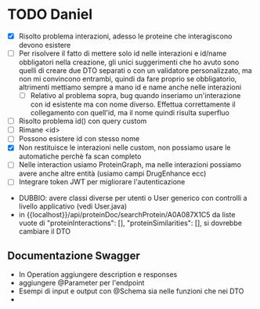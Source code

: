 
# TODO Daniel
- [x] Risolto problema interazioni, adesso le proteine che interagiscono devono esistere
- [ ] Per risolvere il fatto di mettere solo id nelle interazioni e id/name obbligatori nella creazione, gli unici suggerimenti che ho avuto sono quelli di creare due DTO separati o con un validatore personalizzato, ma non mi convincono entrambi, quindi da fare proprio se obbligatorio, altrimenti mettiamo sempre a mano id e name anche nelle interazioni
  - [ ] Relativo al problema sopra, bug quando inseriamo un'interazione con id esistente ma con nome diverso. Effettua correttamente il collegamento con quell'id, ma il nome quindi risulta superfluo
- [ ] Risolto problema id() con query custom
- [ ] Rimane \<id\>
- [ ] Possono esistere id con stesso nome
- [x] Non restituisce le interazioni nelle custom, non possiamo usare le automatiche perchè fa scan completo
- [ ] Nelle interaction usiamo ProteinGraph, ma nelle interazioni possiamo avere anche altre entità (usiamo campi DrugEnhance ecc)
- [ ] Integrare token JWT per migliorare l'autenticazione
- DUBBIO: avere classi diverse per utenti o User generico con controlli a livello applicativo (vedi User.java)
- in {{localhost}}/api/proteinDoc/searchProtein/A0A087X1C5 da liste vuote di "proteinInteractions": [], "proteinSimilarities": [], si dovrebbe cambiare il DTO

## Documentazione Swagger
- In Operation aggiungere description e responses
- aggiungere @Parameter per l'endpoint
- Esempi di input e output con @Schema sia nelle funzioni che nei DTO
- 